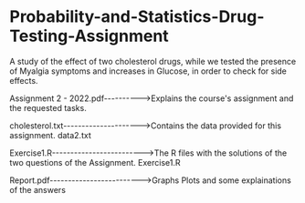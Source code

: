 # Probability-and-Statistics-Drug-Testing-Assignment
A study of the effect of two cholesterol drugs, while we tested the presence of Myalgia symptoms and increases in Glucose, in order to check for side effects.


Αssignment 2 - 2022.pdf---------->Explains the course's assignment and the requested tasks.

cholesterol.txt--------------------->Contains the data provided for this assignment.
data2.txt 

Exercise1.R------------------------->The R files with the solutions of the two questions of the Assignment.
Exercise1.R

Report.pdf------------------------->Graphs Plots and some explainations of the answers
